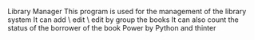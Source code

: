 Library Manager
This program is used for the management of the library system
It can add \ edit \ edit by group the books
It can also count the status of the borrower of the book
Power by Python and thinter
